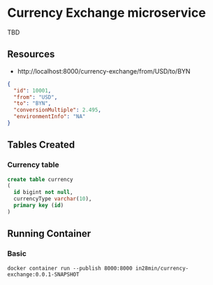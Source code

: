 # Currency Exchange microservice

TBD

## Resources

- http://localhost:8000/currency-exchange/from/USD/to/BYN

```json
{
  "id": 10001,
  "from": "USD",
  "to": "BYN",
  "conversionMultiple": 2.495,
  "environmentInfo": "NA"
}
```

## Tables Created

### Currency table

```sql
create table currency
(
  id bigint not null,
  currencyType varchar(10),
  primary key (id)
)
```

## Running Container

### Basic

```text
docker container run --publish 8000:8000 in28min/currency-exchange:0.0.1-SNAPSHOT
```
